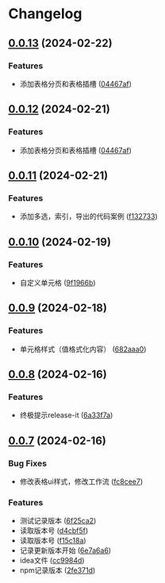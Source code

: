 # Changelog

## [0.0.13](https://github.com/Luochao0511/lc-plus/compare/docs@v0.0.11...docs@v0.0.13) (2024-02-22)


### Features

* 添加表格分页和表格插槽 ([04467af](https://github.com/Luochao0511/lc-plus/commit/04467afe7875adf9b3f5f36f1793a99f0b5efc67))

## [0.0.12](https://github.com/Luochao0511/lc-plus/compare/docs@v0.0.11...docs@v0.0.12) (2024-02-21)


### Features

* 添加表格分页和表格插槽 ([04467af](https://github.com/Luochao0511/lc-plus/commit/04467afe7875adf9b3f5f36f1793a99f0b5efc67))

## [0.0.11](https://github.com/Luochao0511/lc-plus/compare/docs@v0.0.10...docs@v0.0.11) (2024-02-21)


### Features

* 添加多选，索引，导出的代码案例 ([f132733](https://github.com/Luochao0511/lc-plus/commit/f1327330413111599300108eda6d7bc3b6507935))

## [0.0.10](https://github.com/Luochao0511/lc-plus/compare/docs@v0.0.9...docs@v0.0.10) (2024-02-19)


### Features

* 自定义单元格 ([9f1966b](https://github.com/Luochao0511/lc-plus/commit/9f1966b812dcffb4af4aa3c1925c30c14b9bb5bb))

## [0.0.9](https://github.com/Luochao0511/lc-plus/compare/docs@v0.0.8...docs@v0.0.9) (2024-02-18)


### Features

* 单元格样式（值格式化内容） ([682aaa0](https://github.com/Luochao0511/lc-plus/commit/682aaa008b1be89bf8c5eb78cd6841c6d9eaa693))

## [0.0.8](https://github.com/Luochao0511/lc-plus/compare/docs@v0.0.7...docs@v0.0.8) (2024-02-16)


### Features

* 终极提示release-it ([6a33f7a](https://github.com/Luochao0511/lc-plus/commit/6a33f7aabc152e540453073503487da3e9e3210d))

## [0.0.7](https://github.com/Luochao0511/lc-plus/compare/docs@v0.0.6...docs@v0.0.7) (2024-02-16)


### Bug Fixes

* 修改表格ui样式，修改工作流 ([fc8cee7](https://github.com/Luochao0511/lc-plus/commit/fc8cee7c676fcc9067018033e5449930c0ccbf02))


### Features

* 测试记录版本 ([6f25ca2](https://github.com/Luochao0511/lc-plus/commit/6f25ca20535d5d3ea24e09a3c879c1b5f163729c))
* 读取版本号 ([d4cbf5f](https://github.com/Luochao0511/lc-plus/commit/d4cbf5f93cf258bcbe6441d7c783ed62251e52e9))
* 读取版本号 ([f15c18a](https://github.com/Luochao0511/lc-plus/commit/f15c18aa1b16ec5effe26eec82f763f6cfe50585))
* 记录更新版本开始 ([6e7a6a6](https://github.com/Luochao0511/lc-plus/commit/6e7a6a6d877ce1f0396d4fe614f35fb2452ff436))
* idea文件 ([cc9984d](https://github.com/Luochao0511/lc-plus/commit/cc9984d4fe99aaf07aa1bc59c51e86316e820c52))
* npm记录版本 ([2fe371d](https://github.com/Luochao0511/lc-plus/commit/2fe371d672ba130e74853c5e8e5b6b77eae083c2))
